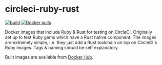 # circleci-ruby-rust

[![build](https://github.com/anirbanmu/docker-circleci-ruby-rust/workflows/build/badge.svg?branch=master)](https://github.com/anirbanmu/docker-circleci-ruby-rust/actions?query=workflow%3Abuild)
[![Docker pulls](https://img.shields.io/docker/pulls/anirbanmu/circleci-ruby-rust)](https://hub.docker.com/r/anirbanmu/circleci-ruby-rust/)

Docker images that include Ruby & Rust for testing on CircleCI. Originally set up to test Ruby gems which have a Rust native component. The images are extremely simple, i.e. they just add a Rust toolchain on top on CircleCI's Ruby images. Tags & naming should be self explanatory.

Built images are available from [Docker Hub](https://hub.docker.com/r/anirbanmu/circleci-ruby-rust/).
